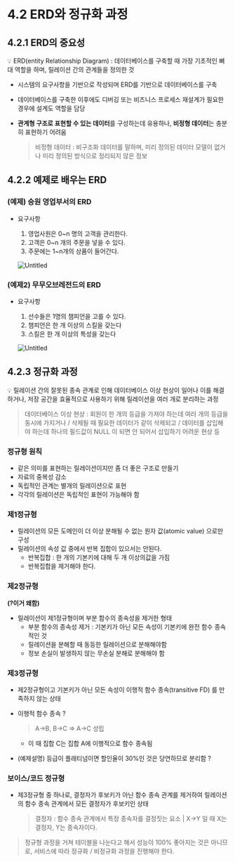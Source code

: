 # 4.2 ERD와 정규화 과정


## 4.2.1 ERD의 중요성

<aside>
💡 ERD(entity Relationship Diagram) : 데이터베이스를 구축할 때 가장 기초적인 뼈대 역할을 하며, 릴레이션 간의 관계들을 정의한 것

</aside>

- 시스템의 요구사항을 기반으로 작성되며 ERD를 기반으로 데이터베이스를 구축
- 데이터베이스를 구축한 이후에도 디버깅 또는 비즈니스 프로세스 재설계가 필요한 경우에 설계도 역할을 담당
- **관계형 구조로 표현할 수 있는 데이터**를 구성하는데 유용하나, **비정형 데이터**는 충분히 표현하기 어려움
    
    > 비정형 데이터 : 비구조화 데이터를 말하며, 미리 정의된 데이터 모델이 없거나 미리 정의된 방식으로 정리되지 않은 정보
    > 

## 4.2.2 예제로 배우는 ERD

### (예제) 승원 영업부서의 ERD

- 요구사항
    1. 영업사원은 0~n 명의 고객을 관리한다.
    2. 고객은 0~n 개의 주문을 넣을 수 있다.
    3. 주문에는 1~n개의 상품이 들어간다. 
    
    ![Untitled](4%202%20ERD%E1%84%8B%E1%85%AA%20%E1%84%8C%E1%85%A5%E1%86%BC%E1%84%80%E1%85%B2%E1%84%92%E1%85%AA%20%E1%84%80%E1%85%AA%E1%84%8C%E1%85%A5%E1%86%BC%20d7029f58279d459989659792cfcf586b/Untitled.png)
    

### (예제2) 무무오브레전드의 ERD

- 요구사항
    1. 선수들은 1명의 챔피언을 고를 수 있다.
    2. 챔피언은 한 개 이상의 스킬을 갖는다
    3. 스킬은 한 개 이상의 특성을 갖는다
    
    ![Untitled](4%202%20ERD%E1%84%8B%E1%85%AA%20%E1%84%8C%E1%85%A5%E1%86%BC%E1%84%80%E1%85%B2%E1%84%92%E1%85%AA%20%E1%84%80%E1%85%AA%E1%84%8C%E1%85%A5%E1%86%BC%20d7029f58279d459989659792cfcf586b/Untitled%201.png)
    

## 4.2.3 정규화 과정

<aside>
💡 릴레이션 간의 잘못된 종속 관계로 인해 데이터베이스 이상 현상이 일어나 이를 해결하거나, 저장 공간을 효율적으로 사용하기 위해 릴레이션을 여러 개로 분리하는 과정

</aside>

> 데이터베이스 이상 현상 : 회원이 한 개의 등급을 가져야 하는데 여러 개의 등급을 동시에 가지거나 / 삭제될 때 필요한 데이터가 같이 삭제되고 / 데이터를 삽입해야 하는데 하나의 필드값이 NULL 이 되면 안 되어서 삽입하기 어려운 현상 등
> 

### 정규형 원칙

- 같은 의미를 표현하는 릴레이션이지만 좀 더 좋은 구조로 만들기
- 자료의 중복성 감소
- 독립적인 관계는 별개의 릴레이션으로 표현
- 각각의 릴레이션은 독립적인 표현이 가능해야 함

### 제1정규형

- 릴레이션의 모든 도메인이 더 이상 분해될 수 없는 원자 값(atomic value) 으로만 구성
- 릴레이션의 속성 값 중에서 반복 집합이 있으서는 안된다.
    - 반복집합 : 한 개의 기본키에 대해 두 개 이상의값을 가짐
    - 반복집합을 제거해야 한다.

### 제2정규형

**(?이거 왜함)** 

- 릴레이션이 제1정규형이며 부분 함수의 종속성을 제거한 형태
    - 부분 함수의 종속성 제거 : 기본키가 아닌 모든 속성이 기본키에 완전 함수 종속적인 것
    - 릴레이션을 분해할 때 동등한 릴레이션으로 분해해야함
    - 정보 손실이 발생하지 않는 무손실 분해로 분해해야 함

### 제3정규형

- 제2정규형이고 기본키가 아닌 모든 속성이 이행적 함수 종속(transitive FD) 를 만족하지 않는 상태
- 이행적 함수 종속 ?
    
    > A→B, B→C ⇒ A→C 성립
    > 
    - 이 때 집합 C는 집합 A에 이행적으로 함수 종속됨
- (예제설명) 등급이  플래티넘이면 할인율이 30%인 것은 당연하므로 분리함 ?

### 보이스/코드 정규형

- 제3정규형 중 하나로, 결정자가 후보키가 아닌 함수 종속 관계를 제거하여 릴레이션의 함수 종속 관계에서 모든 결정자가 후보키인 상태
    
    > 결정자 : 함수 종속 관계에서 특정 종속자를 결정짓는 요소 | X→Y 일 때 X는 결정자, Y는 종속자이다.
    > 

> 정규형 과정을 거쳐 테이블을 나눈다고 해서 성능이 100% 좋아지는 것은 아니므로, 서비스에 따라 정규화 / 비정규화 과정을 진행해야 한다.
>